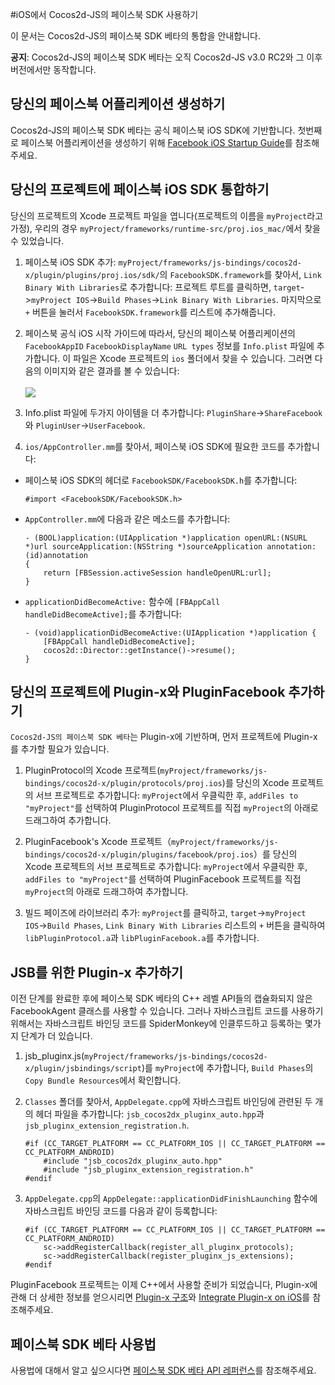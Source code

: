 #iOS에서 Cocos2d-JS의 페이스북 SDK 사용하기

이 문서는 Cocos2d-JS의 페이스북 SDK 베타의 통합을 안내합니다.
 
**공지**: Cocos2d-JS의 페이스북 SDK 베타는 오직 Cocos2d-JS v3.0 RC2와 그 이후 버전에서만 동작합니다. 

## 당신의 페이스북 어플리케이션 생성하기

Cocos2d-JS의 페이스북 SDK 베타는 공식 페이스북 iOS SDK에 기반합니다. 첫번째로 페이스북 어플리케이션을 생성하기 위해 [Facebook iOS Startup Guide](https://developers.facebook.com/docs/ios/getting-started/)를 참조해주세요.

## 당신의 프로젝트에 페이스북 iOS SDK 통합하기

당신의 프로젝트의 Xcode 프로젝트 파일을 엽니다(프로젝트의 이름을 `myProject`라고 가정), 우리의 경우 `myProject/frameworks/runtime-src/proj.ios_mac/`에서 찾을 수 있었습니다.

1. 페이스북 iOS SDK 추가: `myProject/frameworks/js-bindings/cocos2d-x/plugin/plugins/proj.ios/sdk/`의 `FacebookSDK.framework`를 찾아서, `Link Binary With Libraries`로 추가합니다: 프로젝트 루트를 클릭하면, `target`->`myProject IOS`->`Build Phases`->`Link Binary With Libraries`. 마지막으로 `+` 버튼을 눌러서 `FacebookSDK.framework`를 리스트에 추가해줍니다.

2. 페이스북 공식 iOS 시작 가이드에 따라서, 당신의 페이스북 어플리케이션의 `FacebookAppID` `FacebookDisplayName` `URL types` 정보를 `Info.plist` 파일에 추가합니다. 이 파일은 Xcode 프로젝트의 `ios` 폴더에서 찾을 수 있습니다. 그러면 다음의 이미지와 같은 결과를 볼 수 있습니다:<br/><br/>
![](images/info.png)

3. Info.plist 파일에 두가지 아이템을 더 추가합니다: `PluginShare`->`ShareFacebook`와 `PluginUser`->`UserFacebook`.

4. `ios/AppController.mm`를 찾아서, 페이스북 iOS SDK에 필요한 코드를 추가합니다:

- 페이스북 iOS SDK의 헤더로 `FacebookSDK/FacebookSDK.h`를 추가합니다:

	```
	#import <FacebookSDK/FacebookSDK.h>
	```

- `AppController.mm`에 다음과 같은 메소드를 추가합니다: 

	```
	- (BOOL)application:(UIApplication *)application openURL:(NSURL *)url sourceApplication:(NSString *)sourceApplication annotation:(id)annotation
	{
	    return [FBSession.activeSession handleOpenURL:url];
	}
	```

- `applicationDidBecomeActive:` 함수에 `[FBAppCall handleDidBecomeActive];`를 추가합니다: 

	```
	- (void)applicationDidBecomeActive:(UIApplication *)application {
	    [FBAppCall handleDidBecomeActive];
	    cocos2d::Director::getInstance()->resume();
	}
	```

## 당신의 프로젝트에 Plugin-x와 PluginFacebook 추가하기

`Cocos2d-JS의 페이스북 SDK 베타`는 Plugin-x에 기반하며, 먼저 프로젝트에 Plugin-x를 추가할 필요가 있습니다.

1. PluginProtocol의 Xcode 프로젝트(`myProject/frameworks/js-bindings/cocos2d-x/plugin/protocols/proj.ios`)를 당신의 Xcode 프로젝트의 서브 프로젝트로 추가합니다: `myProject`에서 우클릭한 후, `addFiles to "myProject"`를 선택하여 PluginProtocol 프로젝트를 직접 `myProject`의 아래로 드래그하여 추가합니다.

2. PluginFacebook's Xcode 프로젝트（`myProject/frameworks/js-bindings/cocos2d-x/plugin/plugins/facebook/proj.ios`）를 당신의 Xcode 프로젝트의 서브 프로젝트로 추가합니다: `myProject`에서 우클릭한 후, `addFiles to "myProject"`를 선택하여 PluginFacebook 프로젝트를 직접 `myProject`의 아래로 드래그하여 추가합니다.

3. 빌드 페이즈에 라이브러리 추가: `myProject`를 클릭하고, `target`->`myProject IOS`->`Build Phases`, `Link Binary With Libraries` 리스트의 `+` 버튼을 클릭하여 `libPluginProtocol.a`과 `libPluginFacebook.a`를 추가합니다.

## JSB를 위한 Plugin-x 추가하기

이전 단계를 완료한 후에 페이스북 SDK 베타의 C++ 레벨 API들의 캡슐화되지 않은 FacebookAgent 클래스를 사용할 수 있습니다. 그러나 자바스크립트 코드를 사용하기 위해서는 자바스크립트 바인딩 코드를 SpiderMonkey에 인클루드하고 등록하는 몇가지 단계가 더 있습니다. 

1. jsb_pluginx.js(`myProject/frameworks/js-bindings/cocos2d-x/plugin/jsbindings/script`)를 `myProject`에 추가합니다, `Build Phases`의 `Copy Bundle Resources`에서 확인합니다.

2. `Classes` 폴더를 찾아서, `AppDelegate.cpp`에 자바스크립트 바인딩에 관련된 두 개의 헤더 파일을 추가합니다: `jsb_cocos2dx_pluginx_auto.hpp`과 `jsb_pluginx_extension_registration.h`.

    ```
	#if (CC_TARGET_PLATFORM == CC_PLATFORM_IOS || CC_TARGET_PLATFORM == CC_PLATFORM_ANDROID)
		#include "jsb_cocos2dx_pluginx_auto.hpp"
		#include "jsb_pluginx_extension_registration.h"
	#endif
    ```

3. `AppDelegate.cpp`의 `AppDelegate::applicationDidFinishLaunching` 함수에 자바스크립트 바인딩 코드를 다음과 같이 등록합니다:

    ```
	#if (CC_TARGET_PLATFORM == CC_PLATFORM_IOS || CC_TARGET_PLATFORM == CC_PLATFORM_ANDROID)
		sc->addRegisterCallback(register_all_pluginx_protocols);
		sc->addRegisterCallback(register_pluginx_js_extensions);
	#endif
    ```

PluginFacebook 프로젝트는 이제 C++에서 사용할 준비가 되었습니다, Plugin-x에 관해 더 상세한 정보를 얻으시리면 [Plugin-x 구조](http://www.cocos2d-x.org/docs/manual/framework/html5/jsb/plugin-x/plugin-x-architecture/ko)와 [Integrate Plugin-x on iOS]()를 참조해주세요.

## 페이스북 SDK 베타 사용법

사용법에 대해서 알고 싶으시다면 [페이스북 SDK 베타 API 레퍼런스](../api-reference/ko.md)를 참조해주세요.
